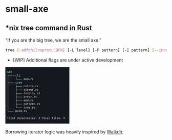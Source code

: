 # small-axe

## \*nix tree command in Rust

“If you are the big tree, we are the small axe.”

```bash
tree [-adfghilnoprstuCDFN] [-L level] [-P pattern] [-I pattern] [--inodes] [--device] [--noreport] [--dirsfirst] [--help] [directory ...]
```

- [WIP] Additional flags are under active development

<img alt="Tree output in terminal image" src="./static/tree.webp" width="200" />

Borrowing iterator logic was heavily inspired by [Walkdir](https://docs.rs/walkdir/latest/walkdir/).

